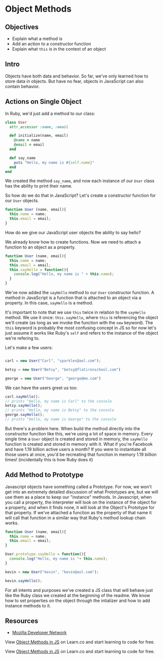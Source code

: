 # Object Methods 

## Objectives
+ Explain what a method is 
+ Add an action to a constructor function
+ Explain what `this` is in the context of an object

## Intro

Objects have both data and behavior. So far, we've only learned how to store data in objects. But have no fear, objects in JavaScript can also contain behavior.

## Actions on Single Object

In Ruby, we'd just add a method to our class:

```ruby
class User
  attr_accessor :name, :email

  def initialize(name, email)
    @name = name
    @email = email
  end

  def say_name
    puts "Hello, my name is #{self.name}"
  end
end
```

We created the method `say_name`, and now each instance of our `User` class has the ability to print their name.

So how do we do that in JavaScript? Let's create a constructor function for our `User` objects.

```js
function User (name, email){
  this.name = name;
  this.email = email;
}
```
 
How do we give our JavaScript user objects the ability to say hello?

We already know how to create functions.  Now we need to attach a function to an object as a property.

```js
function User (name, email){
  this.name = name;
  this.email = email;
  this.sayHello = function(){
    console.log("Hello, my name is " + this.name);
  }
}
```
We've now added the `sayHello` method to our `User` constructor function. A method in JavaScript is a function that is attached to an object via a property. In this case, `sayHello` is a method. 

It's important to note that we use `this` twice in relation to the `sayHello` method. We use it once: `this.sayHello`, where `this` is referencing the object we'll create (as long as we invoke the function with the `new` keyword).  The `this` keyword is probably the most confusing concept in JS so for now let's just assume it works like Ruby's `self` and refers to the instance of the object we're refering to.

Let's make a few users:

```js

carl = new User("Carl", "sparkles@aol.com");

betsy = new User("Betsy", "betsy@flatironschool.com")

george = new User("George", "george@me.com")
```
We can have the users greet us too:

```js
carl.sayHello();
// prints "Hello, my name is Carl" to the console
betsy.sayHello();
// prints "Hello, my name is Betsy" to the console
george.sayHello();
// prints "Hello, my name is George" to the console
```

But there's a problem here. When build the method directly into the constructor function like this, we're using a lot of space in memory. Every single time a `User` object is created and stored in memory, the `sayHello` function is created and stored in memory with it. What if you're Facebook and have 1.19 billion active users a month? If you were to instantiate all those users at once, you'd be recreating that function in memory 1.19 billion times! (incidentally this is how Ruby does it)

## Add Method to Prototype

Javascript objects have something called a Prototype.  For now, we won't get into an extremely detailed discussion of what Prototypes are, but we will use them as a place to keep our "instance" methods.  In Javascript, when you call a property, the interpreter will look on the instance of the object for a property, and when it finds none, it will look at the Object's Prototype for that property.  If we've attached a function as the property of that name it will call that function in a similar way that Ruby's method lookup chain works.

```js
function User (name, email){
  this.name = name;
  this.email = email;
}

User.prototype.sayHello = function(){
  console.log("Hello, my name is "+ this.name);
}

kevin = new User("kevin", "kevin@aol.com");

kevin.sayHello();
```

For all intents and purposes we've created a JS class that will behave just like the Ruby class we created at the beginning of the readme.  We know how to set properties on the object through the intializer and how to add instance methods to it.

## Resources

+ [Mozilla Developer Network](https://developer.mozilla.org/en-US/docs/Web/JavaScript/Reference/Global_Objects/Object)
<p data-visibility='hidden'>View <a href='https://learn.co/lessons/js-object-methods-readme'>Object Methods in JS</a> on Learn.co and start learning to code for free.</p>

<p class='util--hide'>View <a href='https://learn.co/lessons/js-object-methods-readme'>Object Methods in JS</a> on Learn.co and start learning to code for free.</p>
